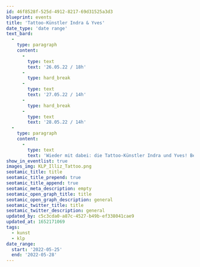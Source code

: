 ```yaml
---
id: 46f8528f-525d-4912-8217-69d31525a3d3
blueprint: events
title: 'Tattoo-Künstler Indra & Yves'
date_type: 'date range'
text_bard:
  -
    type: paragraph
    content:
      -
        type: text
        text: '26.05.22 / 18h'
      -
        type: hard_break
      -
        type: text
        text: '27.05.22 / 14h'
      -
        type: hard_break
      -
        type: text
        text: '28.05.22 / 14h'
  -
    type: paragraph
    content:
      -
        type: text
        text: 'Wieder mit dabei: die Tattoo-Künstler Indra und Yves! Beide sind auf Fineline, Dotwork & Graphisches spezialisiert, ihre Arbeiten könnt ihr auf Instagram @illiz.tattoo und @yves.rodriguez.tattoo begutachten. Terminreservierung über Instagram oder Whatsapp unter +49 1520 7398876'
show_in_eventlist: true
images_img: KLP_Illiz_Tattoo.png
seotamic_title: title
seotamic_title_prepend: true
seotamic_title_append: true
seotamic_meta_description: empty
seotamic_open_graph_title: title
seotamic_open_graph_description: general
seotamic_twitter_title: title
seotamic_twitter_description: general
updated_by: c5c3cda0-a87c-4527-b49b-ef338041cae9
updated_at: 1652171069
tags:
  - kunst
  - klp
date_range:
  start: '2022-05-25'
  end: '2022-05-28'
---
```

